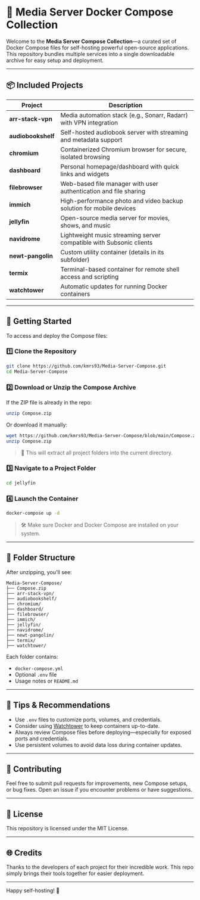 # 🐳 Media Server Docker Compose Collection

Welcome to the **Media Server Compose Collection**—a curated set of Docker Compose files for self-hosting powerful open-source applications. This repository bundles multiple services into a single downloadable archive for easy setup and deployment.

---

## 📦 Included Projects

| Project | Description | 
| --- | --- | 
| **arr-stack-vpn** | Media automation stack (e.g., Sonarr, Radarr) with VPN integration | 
| **audiobookshelf** | Self-hosted audiobook server with streaming and metadata support | 
| **chromium** | Containerized Chromium browser for secure, isolated browsing | 
| **dashboard** | Personal homepage/dashboard with quick links and widgets | 
| **filebrowser** | Web-based file manager with user authentication and file sharing | 
| **immich** | High-performance photo and video backup solution for mobile devices | 
| **jellyfin** | Open-source media server for movies, shows, and music | 
| **navidrome** | Lightweight music streaming server compatible with Subsonic clients | 
| **newt-pangolin** | Custom utility container (details in its subfolder) | 
| **termix** | Terminal-based container for remote shell access and scripting | 
| **watchtower** | Automatic updates for running Docker containers | 

---

## 🚀 Getting Started

To access and deploy the Compose files:

### 1️⃣ Clone the Repository

```bash
git clone https://github.com/kmrs93/Media-Server-Compose.git
cd Media-Server-Compose
```

### 2️⃣ Download or Unzip the Compose Archive

If the ZIP file is already in the repo:

```bash
unzip Compose.zip
```

Or download it manually:

```bash
wget https://github.com/kmrs93/Media-Server-Compose/blob/main/Compose.zip
unzip Compose.zip
```

> 📁 This will extract all project folders into the current directory.

### 3️⃣ Navigate to a Project Folder

```bash
cd jellyfin
```

### 4️⃣ Launch the Container

```bash
docker-compose up -d
```

> 🛠️ Make sure Docker and Docker Compose are installed on your system.

---

## 📁 Folder Structure

After unzipping, you'll see:

```
Media-Server-Compose/
├── Compose.zip
├── arr-stack-vpn/
├── audiobookshelf/
├── chromium/
├── dashboard/
├── filebrowser/
├── immich/
├── jellyfin/
├── navidrome/
├── newt-pangolin/
├── termix/
├── watchtower/
```

Each folder contains:

- `docker-compose.yml`
- Optional `.env` file
- Usage notes or `README.md`

---

## 🧠 Tips & Recommendations

- Use `.env` files to customize ports, volumes, and credentials.
- Consider using [Watchtower](https://containrrr.dev/watchtower/) to keep containers up-to-date.
- Always review Compose files before deploying—especially for exposed ports and credentials.
- Use persistent volumes to avoid data loss during container updates.

---

## 🤝 Contributing

Feel free to submit pull requests for improvements, new Compose setups, or bug fixes. Open an issue if you encounter problems or have suggestions.

---

## 📜 License

This repository is licensed under the MIT License.

---

## 🌐 Credits

Thanks to the developers of each project for their incredible work. This repo simply brings their tools together for easier deployment.

---

Happy self-hosting! 🧃
